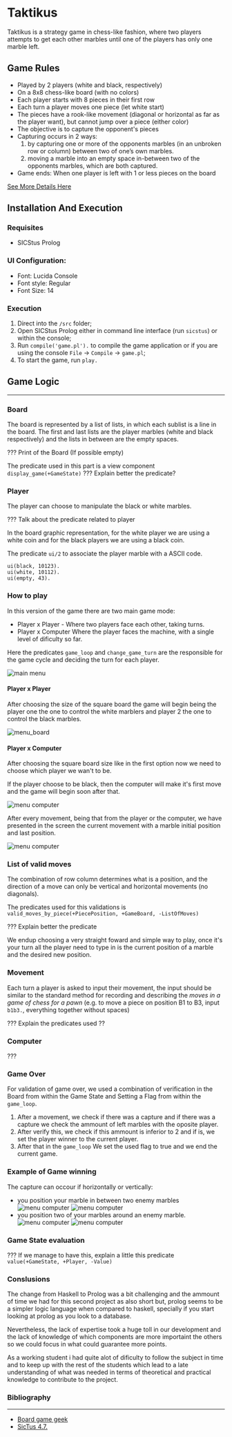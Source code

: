 # Taktikus

Taktikus is a strategy game in chess-like fashion, where two players attempts to get each other marbles until one of the players has only one marble left.

## Game Rules
- Played by 2 players (white and black, respectively)
- On a 8x8 chess-like board (with no colors)
- Each player starts with 8 pieces in their first row
- Each turn a player moves one piece (let white start)
- The pieces have a rook-like movement (diagonal or horizontal as far as the player want), but cannot jump over a piece (either color)
- The objective is to capture the opponent's pieces
- Capturing occurs in 2 ways:
    1. by capturing one or more of the opponents marbles (in an unbroken row or column) between two of one’s own marbles. 
    2. moving a marble into an empty space in-between two of the opponents marbles, which are both captured.
- Game ends:
    When one player is left with 1 or less pieces on the board

[See More Details Here](https://boardgamegeek.com/boardgame/80811/taktikus)


## Installation And Execution

### Requisites
- SICStus Prolog

### UI Configuration:
- Font: Lucida Console
- Font style: Regular
- Font Size: 14

### Execution
1. Direct into the `/src` folder;
2. Open SICStus Prolog either in command line interface (run `sicstus`) or within the console;
3. Run `compile('game.pl').` to compile the game application or if you are using the console `File` -> `Compile` -> `game.pl`;
4. To start the game, run `play.`

## Game Logic
***

### Board

The board is represented by a list of lists, in which each sublist is a line in the board.
The first and last lists are the player marbles (white and black respectively) and the lists in between are the empty spaces.

??? Print of the Board (If possible empty)

The predicate used in this part is a view component `display_game(+GameState)`
??? Explain better the predicate?

### Player

The player can choose to manipulate the black or white marbles.

??? Talk about the predicate related to player

In the board graphic representation, for the white player we are using a white coin and for the black players we are using a black coin.

The predicate `ui/2` to associate the player marble with a ASCII code.
```
ui(black, 10123).
ui(white, 10112).
ui(empty, 43).
```


### How to play

In this version of the game there are two main game mode:

- Player x Player - Where two players face each other, taking turns.
- Player x Computer Where the player faces the machine, with a single level of dificulty so far.

Here the predicates `game_loop` and `change_game_turn` are the responsible for the game cycle and deciding the turn for each player.

![main menu](./files/menu.png)

#### **Player x Player**

After choosing the size of the square board the game will begin being the player one the one to control the white marblers and player 2 the one to control the black marbles.

![menu_board](./files/select_board.png)

#### **Player x Computer**

After choosing the square board size like in the first option now we need to choose which player we wan't to be.

If the player choose to be black, then the computer will make it's first move and the game will begin soon after that.

![menu computer](./files/choose_player_x_computer.png)

After every movement, being that from the player or the computer, we have presented in the screen the current movement with a marble initial position and last position.

![menu computer](./files/8x8_board.png)


### List of valid moves

The combination of row column determines what is a position, and the direction of a move can only be vertical and horizontal movements (no diagonals).

The predicates used for this validations is  `valid_moves_by_piece(+PiecePosition, +GameBoard, -ListOfMoves)`

??? Explain  better the predicate

We endup choosing a very straight foward and simple way to play, once it's your turn all the player need to type in is the current position of a marble and the desired new position.


### Movement
 Each turn a player is asked to input their movement, the input should be similar to the standard method for recording and describing the *moves in a game of chess for a pawn* (e.g. to move a piece on position B1 to B3, input `b1b3.`, everything together without spaces)

??? Explain the predicates used ??

### Computer

???


### Game Over

For validation of game over, we used a combination of verification in the Board from within the Game State and Setting a Flag from within the `game_loop`.

1. After a movement, we check if there was a capture and if there was a capture we check the ammount of left marbles with the oposite player.
2. After verify this, we check if this ammount is inferior to 2 and if is, we set the player winner to the current player.
3. After that in the `game_loop` We set the used flag to true and we end the current game.

### Example of Game winning

The capture can occour if horizontally or vertically: 
-  you position your marble in between two enemy marbles
![menu computer](./files/black_before.png)
![menu computer](./files/black_win.png)
- you position two of your marbles around an enemy marble.
![menu computer](./files/white_before.png)
![menu computer](./files/white_win.png)



### Game State evaluation

??? If we manage to have this, explain a little this predicate `value(+GameState, +Player, -Value)`

### Conslusions

The change from Haskell to Prolog was a bit challenging and the ammount of time we had for this second project as also short but, prolog seems to be a simpler logic language when compared to haskell, specially if you start looking at prolog as you look to a database.

Nevertheless, the lack of expertise took a huge toll in our development and the lack of knowledge of which components are more importaint the others so we could focus in what could guarantee more points.

As a working student i had quite alot of dificulty to follow the subject in time and to keep up with the rest of the students which lead to a late understanding of what was needed in terms of theoretical and practical knowledge to contribute to the project.


### Bibliography
***
- [Board game geek](https://boardgamegeek.com/boardgame/80811/taktikus)
- [SicTus 4.7.](https://sicstus.sics.se/sicstus/docs/latest4/html/relnotes.html/)

